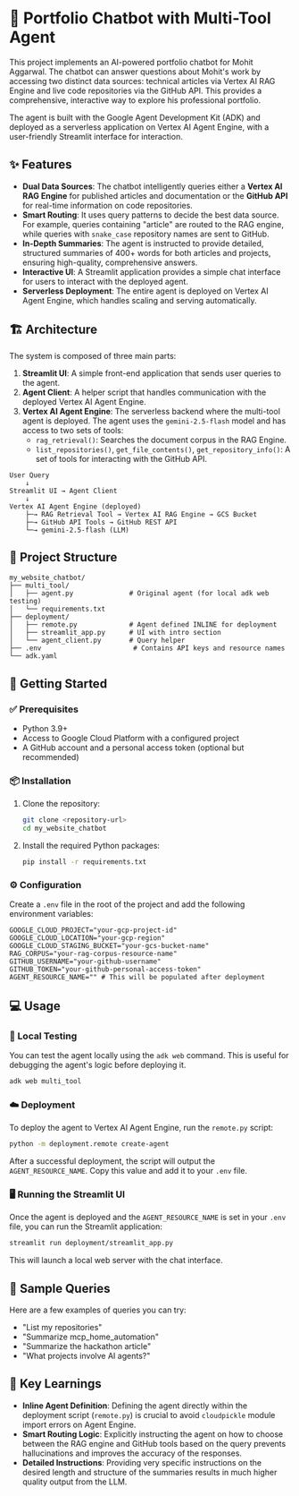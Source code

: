 # 🤖 Portfolio Chatbot with Multi-Tool Agent

This project implements an AI-powered portfolio chatbot for Mohit Aggarwal. The chatbot can answer questions about Mohit's work by accessing two distinct data sources: technical articles via Vertex AI RAG Engine and live code repositories via the GitHub API. This provides a comprehensive, interactive way to explore his professional portfolio.

The agent is built with the Google Agent Development Kit (ADK) and deployed as a serverless application on Vertex AI Agent Engine, with a user-friendly Streamlit interface for interaction.

## ✨ Features

*   **Dual Data Sources**: The chatbot intelligently queries either a **Vertex AI RAG Engine** for published articles and documentation or the **GitHub API** for real-time information on code repositories.
*   **Smart Routing**: It uses query patterns to decide the best data source. For example, queries containing "article" are routed to the RAG engine, while queries with `snake_case` repository names are sent to GitHub.
*   **In-Depth Summaries**: The agent is instructed to provide detailed, structured summaries of 400+ words for both articles and projects, ensuring high-quality, comprehensive answers.
*   **Interactive UI**: A Streamlit application provides a simple chat interface for users to interact with the deployed agent.
*   **Serverless Deployment**: The entire agent is deployed on Vertex AI Agent Engine, which handles scaling and serving automatically.

## 🏗️ Architecture

The system is composed of three main parts:
1.  **Streamlit UI**: A simple front-end application that sends user queries to the agent.
2.  **Agent Client**: A helper script that handles communication with the deployed Vertex AI Agent Engine.
3.  **Vertex AI Agent Engine**: The serverless backend where the multi-tool agent is deployed. The agent uses the `gemini-2.5-flash` model and has access to two sets of tools:
    *   `rag_retrieval()`: Searches the document corpus in the RAG Engine.
    *   `list_repositories()`, `get_file_contents()`, `get_repository_info()`: A set of tools for interacting with the GitHub API.

```
User Query
    ↓
Streamlit UI → Agent Client
    ↓
Vertex AI Agent Engine (deployed)
    ├─→ RAG Retrieval Tool → Vertex AI RAG Engine → GCS Bucket
    ├─→ GitHub API Tools → GitHub REST API
    └─→ gemini-2.5-flash (LLM)
```

## 📁 Project Structure

```
my_website_chatbot/
├── multi_tool/
│   ├── agent.py              # Original agent (for local adk web testing)
│   └── requirements.txt
├── deployment/
│   ├── remote.py             # Agent defined INLINE for deployment
│   ├── streamlit_app.py      # UI with intro section
│   └── agent_client.py       # Query helper
├── .env                       # Contains API keys and resource names
└── adk.yaml
```

## 🚀 Getting Started

### ✅ Prerequisites

*   Python 3.9+
*   Access to Google Cloud Platform with a configured project
*   A GitHub account and a personal access token (optional but recommended)

### 📦 Installation

1.  Clone the repository:
    ```bash
    git clone <repository-url>
    cd my_website_chatbot
    ```

2.  Install the required Python packages:
    ```bash
    pip install -r requirements.txt
    ```

### ⚙️ Configuration

Create a `.env` file in the root of the project and add the following environment variables:

```
GOOGLE_CLOUD_PROJECT="your-gcp-project-id"
GOOGLE_CLOUD_LOCATION="your-gcp-region"
GOOGLE_CLOUD_STAGING_BUCKET="your-gcs-bucket-name"
RAG_CORPUS="your-rag-corpus-resource-name"
GITHUB_USERNAME="your-github-username"
GITHUB_TOKEN="your-github-personal-access-token"
AGENT_RESOURCE_NAME="" # This will be populated after deployment
```

## 💻 Usage

### 🧪 Local Testing

You can test the agent locally using the `adk web` command. This is useful for debugging the agent's logic before deploying it.

```bash
adk web multi_tool
```

### ☁️ Deployment

To deploy the agent to Vertex AI Agent Engine, run the `remote.py` script:

```bash
python -m deployment.remote create-agent
```

After a successful deployment, the script will output the `AGENT_RESOURCE_NAME`. Copy this value and add it to your `.env` file.

### 🖥️ Running the Streamlit UI

Once the agent is deployed and the `AGENT_RESOURCE_NAME` is set in your `.env` file, you can run the Streamlit application:

```bash
streamlit run deployment/streamlit_app.py
```

This will launch a local web server with the chat interface.

## 💬 Sample Queries

Here are a few examples of queries you can try:

*   "List my repositories"
*   "Summarize mcp_home_automation"
*   "Summarize the hackathon article"
*   "What projects involve AI agents?"

## 🧠 Key Learnings

*   **Inline Agent Definition**: Defining the agent directly within the deployment script (`remote.py`) is crucial to avoid `cloudpickle` module import errors on Agent Engine.
*   **Smart Routing Logic**: Explicitly instructing the agent on how to choose between the RAG engine and GitHub tools based on the query prevents hallucinations and improves the accuracy of the responses.
*   **Detailed Instructions**: Providing very specific instructions on the desired length and structure of the summaries results in much higher quality output from the LLM.